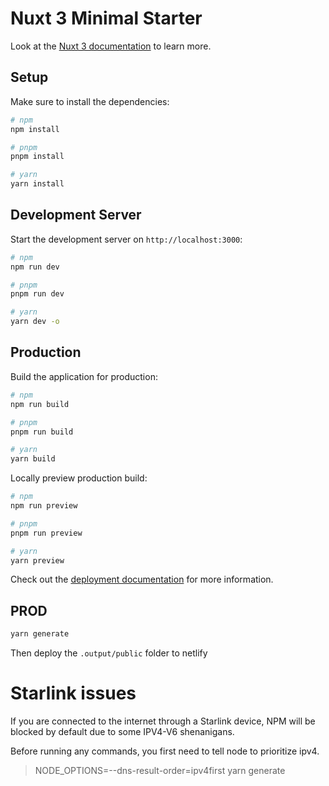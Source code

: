 # Nuxt 3 Minimal Starter

Look at the [Nuxt 3 documentation](https://nuxt.com/docs/getting-started/introduction) to learn more.

## Setup

Make sure to install the dependencies:

```bash
# npm
npm install

# pnpm
pnpm install

# yarn
yarn install
```

## Development Server

Start the development server on `http://localhost:3000`:

```bash
# npm
npm run dev

# pnpm
pnpm run dev

# yarn
yarn dev -o
```

## Production

Build the application for production:

```bash
# npm
npm run build

# pnpm
pnpm run build

# yarn
yarn build
```

Locally preview production build:

```bash
# npm
npm run preview

# pnpm
pnpm run preview

# yarn
yarn preview
```

Check out the [deployment documentation](https://nuxt.com/docs/getting-started/deployment) for more information.

## PROD

```bash
yarn generate
```

Then deploy the `.output/public` folder to netlify


# Starlink issues

If you are connected to the internet through a Starlink device, NPM will be blocked by default due to some IPV4-V6 shenanigans.

Before running any commands, you first need to tell node to prioritize ipv4.

> NODE_OPTIONS=--dns-result-order=ipv4first yarn generate  

